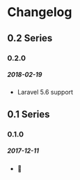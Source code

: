 # Changelog

## 0.2 Series

### 0.2.0
##### 2018-02-19

- Laravel 5.6 support

## 0.1 Series

### 0.1.0
##### 2017-12-11

- 🗽
